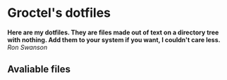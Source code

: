 # Groctel's dotfiles

**Here are my dotfiles.
They are files made out of text on a directory tree with nothing.
Add them to your system if you want, I couldn't care less.** *Ron Swanson*

## Avaliable files

